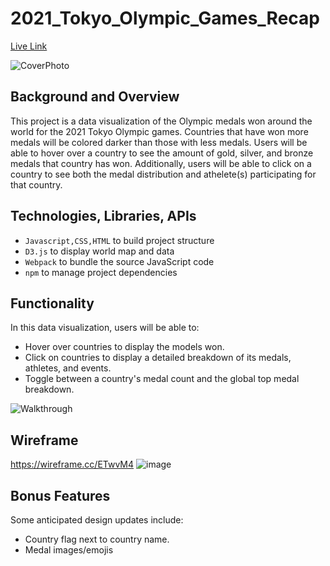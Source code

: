 # 2021_Tokyo_Olympic_Games_Recap
[Live Link](https://zkural1.github.io/2021_Tokyo_Olympic_Games_Recap)

![CoverPhoto](https://github.com/zkural1/2021_Tokyo_Olympic_Games_Recap/blob/main/images/CoverImage.png?raw=true)
## Background and Overview

This project is a data visualization of the Olympic medals won around the world for the 2021 Tokyo Olympic games. Countries that have won more medals will be colored darker than those with less medals. Users will be able to hover over a country to see the amount of gold, silver, and bronze medals that country has won. Additionally, users will be able to click on a country to see both the medal distribution and athelete(s) participating for that country.

## Technologies, Libraries, APIs
* `Javascript,CSS,HTML` to build project structure
* `D3.js` to display world map and data
* `Webpack` to bundle the source JavaScript code
* `npm` to manage project dependencies

## Functionality
In this data visualization, users will be able to:
* Hover over countries to display the models won.
* Click on countries to display a detailed breakdown of its medals, athletes, and events.
* Toggle between a country's medal count and the global top medal breakdown.

![Walkthrough](https://github.com/zkural1/2021_Tokyo_Olympic_Games_Recap/blob/main/images/Walkthrough.gif?raw=true)

## Wireframe
https://wireframe.cc/ETwvM4
![image](https://user-images.githubusercontent.com/39417343/136482101-6c9b3502-7ed6-4c94-a4e4-c6a4049fa61b.png)

## Bonus Features
Some anticipated design updates include:
* Country flag next to country name.
* Medal images/emojis
